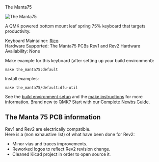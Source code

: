 The Manta75

![The Manta75](https://i.imgur.com/8btg0bb.jpeg)

A QMK powered bottom mount leaf spring 75% keyboard that targets productivity.

Keyboard Maintainer: [Rico](https://github.com/mymakercorner)  
Hardware Supported: The Manta75 PCBs Rev1 and Rev2
Hardware Availability: None

Make example for this keyboard (after setting up your build environment):

    make the_manta75:default

Install examples:

    make the_manta75/default:dfu-util

See the [build environment setup](https://docs.qmk.fm/#/getting_started_build_tools) and the [make instructions](https://docs.qmk.fm/#/getting_started_make_guide) for more information. Brand new to QMK? Start with our [Complete Newbs Guide](https://docs.qmk.fm/#/newbs).

## The Manta 75 PCB information

Rev1 and Rev2 are electrically compatible.  
Here is a (non exhaustive list) of what have been done for Rev2:
- Minor vias and traces improvements.
- Reworked logos to reflect Rev2 revision change.
- Cleaned Kicad project in order to open source it.
